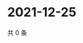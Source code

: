 # 2021-12-25

共 0 条

<!-- BEGIN WEIBO -->
<!-- 最后更新时间 Sat Dec 25 2021 09:57:50 GMT+0800 (China Standard Time) -->

<!-- END WEIBO -->
